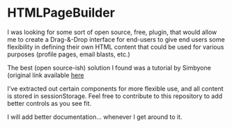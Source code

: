 # HTMLPageBuilder

I was looking for some sort of open source, free, plugin, that would allow me to create a Drag-&-Drop interface for end-users to give end users some flexibility in defining their own HTML content that could be used for various purposes (profile pages, email blasts, etc.)

The best (open source-ish) solution I found was a tutorial by Simbyone (original link available <a href="http://simbyone.com/drag-and-drop-newsletter-builder-using-jquery/">here</a>

I've extracted out certain components for more flexible use, and all content is stored in sessionStorage.  Feel free to contribute to this repository to add better controls as you see fit.  

I will add better documentation... whenever I get around to it.
